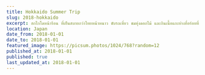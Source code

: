 ```yaml
---
title: Hokkaido Summer Trip
slug: 2018-hokkaido
excerpt: ฮกไกโดหน้าร้อน ที่เย็นสบายกว่าไทยหน้าหนาว ขับรถเที่ยว ชมทุ่งดอกไม้ และกินเนื้อแกะย่างที่อร่อยที่สุด
location: Japan
date_from: 2018-01-01
date_to: 2018-01-01
featured_image: https://picsum.photos/1024/768?random=12
published_at: 2018-01-01
published: true
last_updated_at: 2018-01-01
---
```

